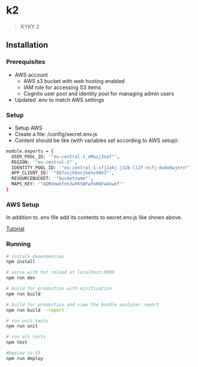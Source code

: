 # k2

> KYKY 2
## Installation

### Prerequisites
- AWS account
  - AWS s3 bucket with web hosting enabled
  - IAM role for accessing S3 items
  - Cognito user pool and identity pool for managing admin users 
- Updated .env to match AWS settings

### Setup

- Setup AWS
- Create a file: /config/secret.env.js
- Content should be like (with variables set according to AWS setup):

``` bash
module.exports = {
  USER_POOL_ID: '"eu-central-1_nMasj3naf"',
  REGION: '"eu-central-1"',
  IDENTITY_POOL_ID: '"eu-central-1:sfj2akj-j32b-ll2f-nsfj-8x8e8wjern"',
  APP_CLIENT_ID: '"987vsjhkesjkehv98h3"',
  RESOURCEBUCKET: '"bucketname"',
  MAPS_KEY: '"ADM3mwkfnk3wFKSNFwfeKNFwkkwef"'
}
```

### AWS Setup

In addition to .env file add its contents to secret.env.js like shown above.

[Tutorial](https://docs.google.com/document/d/e/2PACX-1vTaHuinOxg-zn9tcRZa5oOrqtLuQNKS2IYperYp7C3jAwb9hL-ApuDJdj1Pu6fYbAqrZKczDqVx38qg/pub)

### Running

``` bash
# install dependencies
npm install

# serve with hot reload at localhost:8080
npm run dev

# build for production with minification
npm run build

# build for production and view the bundle analyzer report
npm run build --report

# run unit tests
npm run unit

# run all tests
npm test

#Deploy to S3
npm run deploy
```
